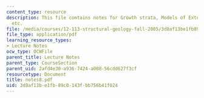 ```yaml
---
content_type: resource
description: This file contains notes for Growth strata, Models of Extensional Faults
  etc.
file: /media/courses/12-113-structural-geology-fall-2005/3d8af13be1fb89c0143fbb756b41f024_notes8.pdf
file_type: application/pdf
learning_resource_types:
- Lecture Notes
ocw_type: OCWFile
parent_title: Lecture Notes
parent_type: CourseSection
parent_uid: 2afd4e30-a936-7424-a008-56cdd627f3cf
resourcetype: Document
title: notes8.pdf
uid: 3d8af13b-e1fb-89c0-143f-bb756b41f024
---
```

